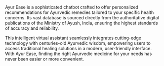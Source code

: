 Ayur Ease is a sophisticated chatbot crafted to offer personalized recommendations for Ayurvedic remedies tailored to your specific health concerns. Its vast database is sourced directly from the authoritative digital publications of the Ministry of Ayush, India, ensuring the highest standards of accuracy and reliability.

This intelligent virtual assistant seamlessly integrates cutting-edge technology with centuries-old Ayurvedic wisdom, empowering users to access traditional healing solutions in a modern, user-friendly interface. With Ayur Ease, finding the right Ayurvedic medicine for your needs has never been easier or more convenient.
